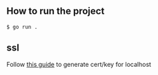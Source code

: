 ## How to run the project

`$ go run .`

## ssl

Follow [this guide](https://zeropointdevelopment.com/how-to-get-https-working-in-windows-10-localhost-dev-environment/) to generate cert/key for localhost